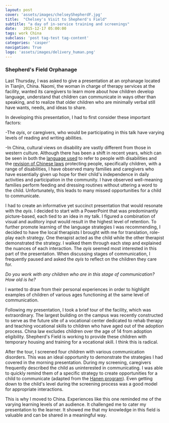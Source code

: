 ```yaml
---
layout: post
cover: 'assets/images/chelseyShepherdF.jpg'
title:  "Chelsey's Visit to Shepherd's Field"
subtitle: "a day of in-service training and screenings"
date:   2015-12-17 05:00:00
tags: work China
subclass: 'post tag-test tag-content'
categories: 'casper'
navigation: True
logo: 'assets/images/delivery_human.png'
---
```




### Shepherd's Field Orphanage

Last Thursday, I was asked to give a presentation at an orphanage located in Tianjin, China. Naomi, the woman in charge of therapy services at the facility, wanted its caregivers to learn more about how children develop language, understand that children can communicate in ways other than speaking, and to realize that older children who are minimally verbal still have wants, needs, and ideas to share.

In developing this presentation, I had to first consider these important factors:

-The *ayis*, or caregivers, who would be participating in this talk have varying levels of reading and writing abilities. 

-In China, cultural views on disability are vastly different from those in western culture. Although there has been a shift in recent years, which can be seen in both the [language used](http://www.disabilityworld.org/01_07/china.shtml) to refer to people with disabilities and the [revision of Chinese laws](http://dredf.org/legal-advocacy/international-disability-rights/international-laws/china-law-on-the-protection-of-disabled-persons/) protecting people, specifically children, with a range of disabilities, I have observed many families and caregivers who have essentially given up hope for their child's independence in daily activities and participation in the community. I have observed well-meaning families perform feeding and dressing routines without uttering a word to the child. Unfortunately, this leads to many missed opportunities for a child to communicate. 

I had to create an informative yet succinct presentation that would resonate with the *ayis*. I decided to start with a PowerPoint that was predominantly picture-based, each tied to an idea in my talk. I figured a combination of visual and auditory input would result in the highest level of retention. To further promote learning of the language strategies I was recommending, I decided to have the local therapists I brought with me for translation, role-play each strategy. One therapist acted as the child while the other therapist demonstrated the strategy. I walked them through each step and explained the nuances of each interaction. The *ayis* seemed  most interested in this part of the presentation. When discussing stages of communication, I frequently paused and asked the *ayis* to reflect on the children they care for.

*Do you work with any children who are in this stage of communication? How old is he?*

I wanted to draw from their personal experiences in order to highlight examples of children of various ages functioning at the same level of communication. 

Following my presentation, I took a brief tour of the facility, which was extraordinary. The largest building on the campus was recently constructed to serve as the future site of a vocational center dedicated to rehab therapy and teaching vocational skills to children who have aged out of the adoption process. China law excludes children over the age of 14 from adoption eligibility. Shepherd's Field is working to provide these children with temporary housing and training for a vocational skill. I think this is radical. 

After the tour, I screened four children with various communication disorders. This was an ideal opportunity to demonstrate the strategies I had covered in the morning presentation. During my screening, caregivers frequently described the child as uninterested in communicating. I was able to quickly remind them of a specific strategy to create opportunities for a child to communicate (adapted from the [Hanen program](http://www.hanen.org/Home.aspx)). Even getting down to the child's level during the screening process was a good model for appropriate interactions. 

This is why I moved to China. Experiences like this one reminded me of the varying learning levels of an audience. It challenged me to cater my presentation to the learner. It showed me that my knowledge in this field is valuable and can be shared in a meaningful way. 